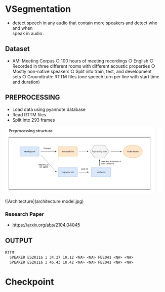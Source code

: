 # VSegmentation
   - detect speech in any audio that contain more speakers and detect who and when   
     speak in audio .


## Dataset
 - AMI Meeting Corpus 
   ○ 100 hours of meeting recordings
   ○ English
   ○ Recorded in three different rooms with different acoustic properties
   ○ Mostly non-native speakers
   ○ Split into train, test, and development sets
   ○ Groundtruth: RTTM files (one speech turn per line with start time and duration)

## PREPROCESSING
 -	Load data using pyannote.database
 -	Read RTTM files 
 -	Split into 293 frames

 ![AMI](AMI.jpg)


 ![Architecture](architecture model.jpg)

 ### Research Paper
  - https://arxiv.org/abs/2104.04045


## OUTPUT 
    RTTM 
      SPEAKER ES2011a 1 34.27 10.12 <NA> <NA> FEE041 <NA> <NA>
      SPEAKER ES2011a 1 46.43 10.42 <NA> <NA> FEE041 <NA> <NA>




# Checkpoint 


